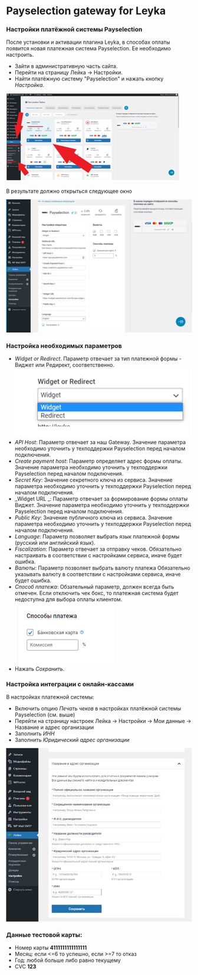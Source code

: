 # Payselection gateway for Leyka

### Настройки платёжной системы Payselection

После установки и активации плагина Leyka, в способах оплаты появится новая платежная система Payselection. Ее необходимо настроить.

* Зайти в административную часть сайта.
* Перейти на страницу Лейка → Настройки.
* Найти платёжную систему "Payselection" и нажать кнопку _Настройка_.

![](img_md/img1.png)

В результате должно открыться следующее окно

![](img_md/img2.png)

### Настройка необходимых параметров

* _Widget or Redirect_. Параметр отвечает за тип платежной формы - Виджет или Редирект, соответственно.
![](img_md/img3.png)
* _API Host_: Параметр отвечает за наш Gateway. 
Значение параметра необходимо уточнить у техподдержки Payselection перед началом подключения.
* _Create payment host_: Параметр определяет адрес формы оплаты.
Значение параметра необходимо уточнить у техподдержки Payselection перед началом подключения.
* _Secret Key_: Значение секретного ключа из сервиса. 
Значение параметра необходимо уточнить у техподдержки Payselection перед началом подключения.
* _Widget URL _: Параметр отвечает за формирование формы оплаты Виджет. 
Значение параметра необходимо уточнить у техподдержки Payselection перед началом подключения.
* _Public Key_: Значение публичного ключа из сервиса. 
Значение параметра необходимо уточнить у техподдержки Payselection перед началом подключения.
* _Language_: Параметр позволяет выбрать язык платежной формы (русский или английский язык). 
* _Fiscalization_: Параметр отвечает за отправку чеков.
Обязательно настраивать в соответствии с настройками сервиса, иначе будет ошибка.
* _Валюты_: Параметр позволяет выбрать валюту платежа
Обязательно указывать валюту в соответствии с настройками сервиса, иначе будет ошибка.
* _Способ платежа_: Обзательный параметр, должен всегда быть отмечен.
Если отключить чек бокс, то платежная система будет недоступна для выбора оплаты клиентом.
![](img_md/img4.png)
* Нажать _Сохранить_.

### Настройка интеграции с онлайн-кассами

В настройках платежной системы:
* Включить опцию _Печать чеков_ в настройках платёжной системы Payselection (см. выше)
* Перейти на страницу настроек Лейка -> Настройки -> Мои данные -> Название и адрес организации
* Заполнить _ИНН_
* Заполнить _Юридический адрес организации_

![](img_md/img5.png)

### Данные тестовой карты:

* Номер карты __4111111111111111__
* Месяц: если <=6 то успешно, если >=7 то отказ
* Год: любой больше либо равно текущему
* CVC __123__